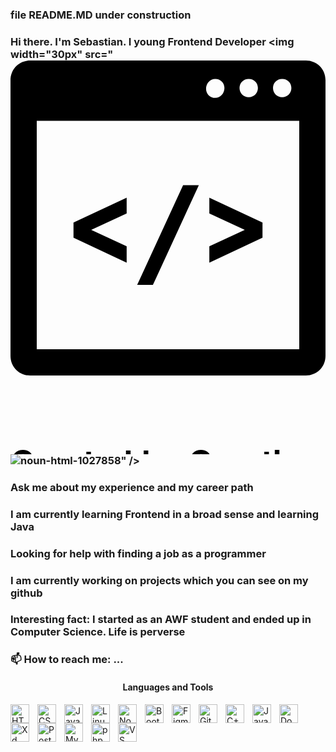 ### file README.MD under construction
### <p>Hi there. I'm Sebastian. I young Frontend Developer <img width="30px" src="<svg xmlns="http://www.w3.org/2000/svg" xmlns:xlink="http://www.w3.org/1999/xlink" version="1.1" x="0px" y="0px" viewBox="0 0 48 60" enable-background="new 0 0 48 48" xml:space="preserve"><g><path d="M45,0H3C1.3,0,0,1.3,0,3v42c0,1.7,1.3,3,3,3h42c1.7,0,3-1.3,3-3V3C48,1.3,46.7,0,45,0z M41.4,2.8c0.8,0,1.4,0.6,1.4,1.4   s-0.6,1.4-1.4,1.4s-1.4-0.6-1.4-1.4S40.6,2.8,41.4,2.8z M36.3,2.8c0.8,0,1.4,0.6,1.4,1.4s-0.6,1.4-1.4,1.4s-1.4-0.6-1.4-1.4   S35.5,2.8,36.3,2.8z M31.2,2.8c0.8,0,1.4,0.6,1.4,1.4S32,5.7,31.2,5.7s-1.4-0.6-1.4-1.4S30.4,2.8,31.2,2.8z M44,44H4V9.2h40V44z"/><polygon points="17.7,28.3 12.3,25.8 17.7,23.3 17.7,20.9 9.6,24.7 9.6,27 17.7,30.8  "/><polygon points="28.7,19 26.3,19 19.3,34.2 21.7,34.2  "/><polygon points="38.4,24.7 30.3,20.9 30.3,23.3 35.7,25.8 30.3,28.3 30.3,30.8 38.4,27  "/></g><text x="0" y="63" fill="#000000" font-size="5px" font-weight="bold" font-family="'Helvetica Neue', Helvetica, Arial-Unicode, Arial, Sans-serif">Created by Creative Stall</text><text x="0" y="68" fill="#000000" font-size="5px" font-weight="bold" font-family="'Helvetica Neue', Helvetica, Arial-Unicode, Arial, Sans-serif">from the Noun Project</text></svg>![noun-html-1027858](https://github.com/SebastianK2000/SebastianK2000/assets/127401994/cdf1c910-ab28-4883-9798-3fca78cbaeb5)" /></p>

### <p>Ask me about my experience and my career path <img src="" /><br></p>
### <p>I am currently learning Frontend in a broad sense and learning Java <img src="" /><br></p>
### <p>Looking for help with finding a job as a programmer <img src="" /><br></p>
### <p>I am currently working on projects which you can see on my github <img src="" /><br></p>
### <p>Interesting fact: I started as an AWF student and ended up in Computer Science. Life is perverse</p>
### <p>📫 How to reach me: ...</p>

#### <p align="center">Languages and Tools</p>

<img align="left" alt="HTML" width="30px" style="padding-right:10px;" src="https://cdn.jsdelivr.net/gh/devicons/devicon/icons/html5/html5-plain.svg" />
<img align="left" alt="CSS" width="30px" style="padding-right:10px;" src="https://cdn.jsdelivr.net/gh/devicons/devicon/icons/css3/css3-plain.svg" />
<img align="left" alt="JavaScript" width="30px" style="padding-right:10px;" src="https://cdn.jsdelivr.net/gh/devicons/devicon/icons/javascript/javascript-plain.svg" />
<img align="left" alt="Linux" width="30px" style="padding-right:10px;" src="https://cdn.jsdelivr.net/gh/devicons/devicon/icons/linux/linux-original.svg" />
<img align="left" alt="Node" width="30px" style="padding-right:10px;" src="https://cdn.jsdelivr.net/gh/devicons/devicon/icons/nodejs/nodejs-original-wordmark.svg" />
<img align="left" alt="Bootstrap" width="30px" style="padding-right:10px;" src="https://cdn.jsdelivr.net/gh/devicons/devicon/icons/bootstrap/bootstrap-original.svg"/>
<img align="left" alt="Figma" width="30px" style="padding-right:10px;" src="https://cdn.jsdelivr.net/gh/devicons/devicon/icons/figma/figma-original.svg"/>
<img align="left" alt="Git" width="30px" style="padding-right:10px;" src="https://cdn.jsdelivr.net/gh/devicons/devicon/icons/git/git-original.svg" />
<img align="left" alt="C++" width="30px" style="padding-right:10px;" src="https://cdn.jsdelivr.net/gh/devicons/devicon/icons/cplusplus/cplusplus-line.svg" />
<img align="left" alt="Java" width="30px" style="padding-right:10px;" src="https://cdn.jsdelivr.net/gh/devicons/devicon/icons/java/java-original.svg"/>
<img align="left" alt="Docker" width="30px" style="padding-right:10px;" src="https://cdn.jsdelivr.net/gh/devicons/devicon/icons/docker/docker-original-wordmark.svg"/>
<img align="left" alt="Xd" width="30px" style="padding-right:10px;" src="https://cdn.jsdelivr.net/gh/devicons/devicon/icons/xd/xd-plain.svg"/>
<img align="left" alt="PostgreSQL" width="30px" style="padding-right:10px;" src="https://cdn.jsdelivr.net/gh/devicons/devicon/icons/postgresql/postgresql-original-wordmark.svg" />
<img align="left" alt="MySQL" width="30px" style="padding-right:10px;" src="https://cdn.jsdelivr.net/gh/devicons/devicon/icons/mysql/mysql-original-wordmark.svg"/>
<img align="left" alt="php" width="30px" style="padding-right:10px;" src="https://cdn.jsdelivr.net/gh/devicons/devicon/icons/php/php-original.svg"/>
<img align="left" alt="VS code" width="30px" style="padding-right:10px;" src="https://cdn.jsdelivr.net/gh/devicons/devicon/icons/vscode/vscode-original-wordmark.svg"/>
<br />

